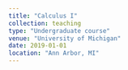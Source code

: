 ```yaml
---
title: "Calculus I"
collection: teaching
type: "Undergraduate course"
venue: "University of Michigan"
date: 2019-01-01
location: "Ann Arbor, MI"
---
```

